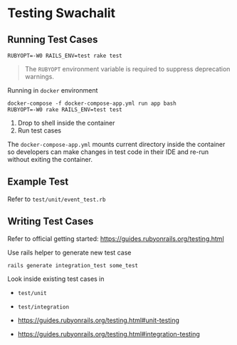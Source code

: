 # Testing Swachalit

## Running Test Cases

```
RUBYOPT=-W0 RAILS_ENV=test rake test
```

> The `RUBYOPT` environment variable is required to suppress deprecation warnings.

Running in `docker` environment

```
docker-compose -f docker-compose-app.yml run app bash
RUBYOPT=-W0 rake RAILS_ENV=test test
```

1. Drop to shell inside the container
2. Run test cases

The `docker-compose-app.yml` mounts current directory inside the container so developers can make changes in test code in their IDE and re-run without exiting the container.

## Example Test

Refer to `test/unit/event_test.rb`

## Writing Test Cases

Refer to official getting started:
https://guides.rubyonrails.org/testing.html

Use rails helper to generate new test case

```
rails generate integration_test some_test
```

Look inside existing test cases in

* `test/unit`
* `test/integration`

* https://guides.rubyonrails.org/testing.html#unit-testing
* https://guides.rubyonrails.org/testing.html#integration-testing
